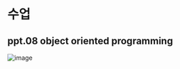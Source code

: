# 수업

## ppt.08  object oriented programming

![image](https://blogfiles.pstatic.net/MjAxODExMTNfMjc5/MDAxNTQyMDkxODIzMzY3.6QjNinqIyIrrO8PmZ0ryx0fsDC_iks7LJmrR6_M8Aaog.oN1qRHXHeQHh0Bds8bXTQx-80l9A4okeO11KXeVqPf4g.JPEG.jnh04188/%EB%8B%A4%EC%9A%B4%EB%A1%9C%EB%93%9C.jpg)
